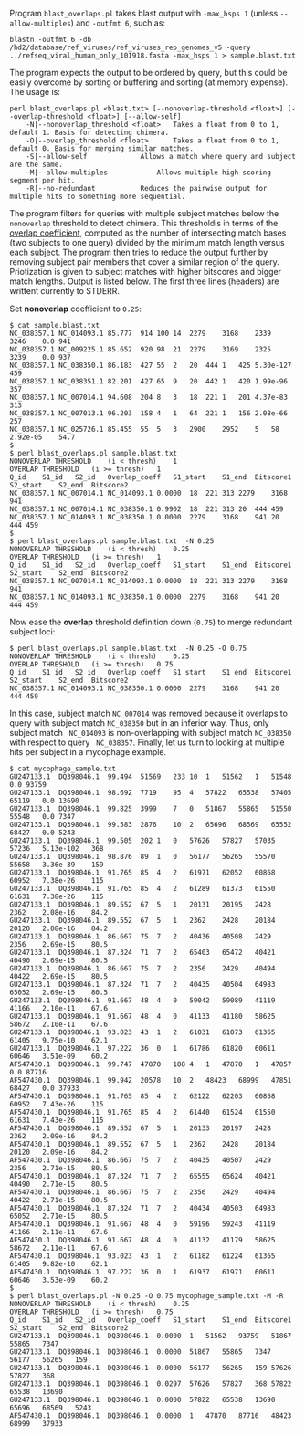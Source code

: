 Program `blast_overlaps.pl` takes blast output with `-max_hsps 1` (unless `--allow-multiples`) and `-outfmt 6`, such as:

`blastn -outfmt 6 -db /hd2/database/ref_viruses/ref_viruses_rep_genomes_v5 -query ../refseq_viral_human_only_101918.fasta -max_hsps 1 > sample.blast.txt`

The program expects the output to be ordered by query, but this could be easily overcome by sorting or buffering and sorting (at memory expense). The usage is:

```
perl blast_overlaps.pl <blast.txt> [--nonoverlap-threshold <float>] [--overlap-threshold <float>] [--allow-self]
	-N|--nonoverlap_threshold <float>	Takes a float from 0 to 1, default 1. Basis for detecting chimera.
	-O|--overlap_threshold <float>		Takes a float from 0 to 1, default 0. Basis for merging similar matches.
	-S|--allow-self				Allows a match where query and subject are the same.
	-M|--allow-multiples			Allows multiple high scoring segment per hit.
	-R|--no-redundant			Reduces the pairwise output for multiple hits to something more sequential.
```

The program filters for queries with multiple subject matches below the `nonoverlap` threshold to detect chimera. This thresholdis in terms of the [overlap coefficient](https://en.wikipedia.org/wiki/Overlap_coefficient), computed as the number of intersecting match bases (two subjects to one query) divided by the minimum match length versus each subject. The program then tries to reduce the output further by removing subject pair members that cover a similar region of the query. Priotization is given to subject matches with higher bitscores and bigger match lengths. Output is listed below. The first three lines (headers) are writtent currently to STDERR.

Set **nonoverlap** coefficient to `0.25`:
```
$ cat sample.blast.txt 
NC_038357.1	NC_014093.1	85.777	914	100	14	2279	3168	2339	3246	0.0	941
NC_038357.1	NC_009225.1	85.652	920	98	21	2279	3169	2325	3239	0.0	937
NC_038357.1	NC_038350.1	86.183	427	55	2	20	444	1	425	5.30e-127	459
NC_038357.1	NC_038351.1	82.201	427	65	9	20	442	1	420	1.99e-96	357
NC_038357.1	NC_007014.1	94.608	204	8	3	18	221	1	201	4.37e-83	313
NC_038357.1	NC_007013.1	96.203	158	4	1	64	221	1	156	2.08e-66	257
NC_038357.1	NC_025726.1	85.455	55	5	3	2900	2952	5	58	2.92e-05	54.7
$
$ perl blast_overlaps.pl sample.blast.txt 
NONOVERLAP THRESHOLD	(i < thresh)	1
OVERLAP THRESHOLD	(i >= thresh)	1
Q_id	S1_id	S2_id	Overlap_coeff	S1_start	S1_end	Bitscore1	S2_start	S2_end	Bitscore2
NC_038357.1	NC_007014.1	NC_014093.1	0.0000	18	221	313	2279	3168	941
NC_038357.1	NC_007014.1	NC_038350.1	0.9902	18	221	313	20	444	459
NC_038357.1	NC_014093.1	NC_038350.1	0.0000	2279	3168	941	20	444	459
$
$ perl blast_overlaps.pl sample.blast.txt  -N 0.25
NONOVERLAP THRESHOLD	(i < thresh)	0.25
OVERLAP THRESHOLD	(i >= thresh)	1
Q_id	S1_id	S2_id	Overlap_coeff	S1_start	S1_end	Bitscore1	S2_start	S2_end	Bitscore2
NC_038357.1	NC_007014.1	NC_014093.1	0.0000	18	221	313	2279	3168	941
NC_038357.1	NC_014093.1	NC_038350.1	0.0000	2279	3168	941	20	444	459
```

Now ease the **overlap** threshold definition down (`0.75`) to merge redundant subject loci:
```
$ perl blast_overlaps.pl sample.blast.txt  -N 0.25 -O 0.75
NONOVERLAP THRESHOLD	(i < thresh)	0.25
OVERLAP THRESHOLD	(i >= thresh)	0.75
Q_id	S1_id	S2_id	Overlap_coeff	S1_start	S1_end	Bitscore1	S2_start	S2_end	Bitscore2
NC_038357.1	NC_014093.1	NC_038350.1	0.0000	2279	3168	941	20	444	459
```
In this case, subject match `NC_007014` was removed because it overlaps to query with subject match `NC_038350` but in an inferior way. Thus, only subject match ` NC_014093` is non-overlapping with subject match `NC_038350` with respect to query ` NC_038357`.  Finally, let us turn to looking at multiple hits per subject in a mycophage example.

```
$ cat mycophage_sample.txt 
GU247133.1	DQ398046.1	99.494	51569	233	10	1	51562	1	51548	0.0	93759
GU247133.1	DQ398046.1	98.692	7719	95	4	57822	65538	57405	65119	0.0	13690
GU247133.1	DQ398046.1	99.825	3999	7	0	51867	55865	51550	55548	0.0	7347
GU247133.1	DQ398046.1	99.583	2876	10	2	65696	68569	65552	68427	0.0	5243
GU247133.1	DQ398046.1	99.505	202	1	0	57626	57827	57035	57236	5.13e-102	368
GU247133.1	DQ398046.1	98.876	89	1	0	56177	56265	55570	55658	3.36e-39	159
GU247133.1	DQ398046.1	91.765	85	4	2	61971	62052	60868	60952	7.38e-26	115
GU247133.1	DQ398046.1	91.765	85	4	2	61289	61373	61550	61631	7.38e-26	115
GU247133.1	DQ398046.1	89.552	67	5	1	20131	20195	2428	2362	2.08e-16	84.2
GU247133.1	DQ398046.1	89.552	67	5	1	2362	2428	20184	20120	2.08e-16	84.2
GU247133.1	DQ398046.1	86.667	75	7	2	40436	40508	2429	2356	2.69e-15	80.5
GU247133.1	DQ398046.1	87.324	71	7	2	65403	65472	40421	40490	2.69e-15	80.5
GU247133.1	DQ398046.1	86.667	75	7	2	2356	2429	40494	40422	2.69e-15	80.5
GU247133.1	DQ398046.1	87.324	71	7	2	40435	40504	64983	65052	2.69e-15	80.5
GU247133.1	DQ398046.1	91.667	48	4	0	59042	59089	41119	41166	2.10e-11	67.6
GU247133.1	DQ398046.1	91.667	48	4	0	41133	41180	58625	58672	2.10e-11	67.6
GU247133.1	DQ398046.1	93.023	43	1	2	61031	61073	61365	61405	9.75e-10	62.1
GU247133.1	DQ398046.1	97.222	36	0	1	61786	61820	60611	60646	3.51e-09	60.2
AF547430.1	DQ398046.1	99.747	47870	108	4	1	47870	1	47857	0.0	87716
AF547430.1	DQ398046.1	99.942	20578	10	2	48423	68999	47851	68427	0.0	37933
AF547430.1	DQ398046.1	91.765	85	4	2	62122	62203	60868	60952	7.43e-26	115
AF547430.1	DQ398046.1	91.765	85	4	2	61440	61524	61550	61631	7.43e-26	115
AF547430.1	DQ398046.1	89.552	67	5	1	20133	20197	2428	2362	2.09e-16	84.2
AF547430.1	DQ398046.1	89.552	67	5	1	2362	2428	20184	20120	2.09e-16	84.2
AF547430.1	DQ398046.1	86.667	75	7	2	40435	40507	2429	2356	2.71e-15	80.5
AF547430.1	DQ398046.1	87.324	71	7	2	65555	65624	40421	40490	2.71e-15	80.5
AF547430.1	DQ398046.1	86.667	75	7	2	2356	2429	40494	40422	2.71e-15	80.5
AF547430.1	DQ398046.1	87.324	71	7	2	40434	40503	64983	65052	2.71e-15	80.5
AF547430.1	DQ398046.1	91.667	48	4	0	59196	59243	41119	41166	2.11e-11	67.6
AF547430.1	DQ398046.1	91.667	48	4	0	41132	41179	58625	58672	2.11e-11	67.6
AF547430.1	DQ398046.1	93.023	43	1	2	61182	61224	61365	61405	9.82e-10	62.1
AF547430.1	DQ398046.1	97.222	36	0	1	61937	61971	60611	60646	3.53e-09	60.2
$ 
$ perl blast_overlaps.pl -N 0.25 -O 0.75 mycophage_sample.txt -M -R
NONOVERLAP THRESHOLD	(i < thresh)	0.25
OVERLAP THRESHOLD	(i >= thresh)	0.75
Q_id	S1_id	S2_id	Overlap_coeff	S1_start	S1_end	Bitscore1	S2_start	S2_end	Bitscore2
GU247133.1	DQ398046.1	DQ398046.1	0.0000	1	51562	93759	51867	55865	7347
GU247133.1	DQ398046.1	DQ398046.1	0.0000	51867	55865	7347	56177	56265	159
GU247133.1	DQ398046.1	DQ398046.1	0.0000	56177	56265	159	57626	57827	368
GU247133.1	DQ398046.1	DQ398046.1	0.0297	57626	57827	368	57822	65538	13690
GU247133.1	DQ398046.1	DQ398046.1	0.0000	57822	65538	13690	65696	68569	5243
AF547430.1	DQ398046.1	DQ398046.1	0.0000	1	47870	87716	48423	68999	37933
```
